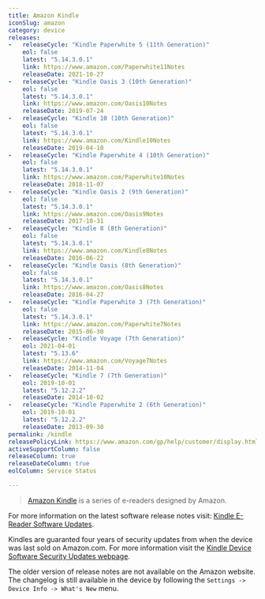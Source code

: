 ```yaml
---
title: Amazon Kindle
iconSlug: amazon
category: device
releases:
-   releaseCycle: "Kindle Paperwhite 5 (11th Generation)"
    eol: false
    latest: "5.14.3.0.1"
    link: https://www.amazon.com/Paperwhite11Notes
    releaseDate: 2021-10-27
-   releaseCycle: "Kindle Oasis 3 (10th Generation)"
    eol: false
    latest: "5.14.3.0.1"
    link: https://www.amazon.com/Oasis10Notes
    releaseDate: 2019-07-24
-   releaseCycle: "Kindle 10 (10th Generation)"
    eol: false
    latest: "5.14.3.0.1"
    link: https://www.amazon.com/Kindle10Notes
    releaseDate: 2019-04-10
-   releaseCycle: "Kindle Paperwhite 4 (10th Generation)"
    eol: false
    latest: "5.14.3.0.1"
    link: https://www.amazon.com/Paperwhite10Notes
    releaseDate: 2018-11-07
-   releaseCycle: "Kindle Oasis 2 (9th Generation)"
    eol: false
    latest: "5.14.3.0.1"
    link: https://www.amazon.com/Oasis9Notes
    releaseDate: 2017-10-31
-   releaseCycle: "Kindle 8 (8th Generation)"
    eol: false
    latest: "5.14.3.0.1"
    link: https://www.amazon.com/Kindle8Notes
    releaseDate: 2016-06-22
-   releaseCycle: "Kindle Oasis (8th Generation)"
    eol: false
    latest: "5.14.3.0.1"
    link: https://www.amazon.com/Oasis8Notes
    releaseDate: 2016-04-27
-   releaseCycle: "Kindle Paperwhite 3 (7th Generation)"
    eol: false
    latest: "5.14.3.0.1"
    link: https://www.amazon.com/Paperwhite7Notes
    releaseDate: 2015-06-30
-   releaseCycle: "Kindle Voyage (7th Generation)"
    eol: 2021-04-01
    latest: "5.13.6"
    link: https://www.amazon.com/Voyage7Notes
    releaseDate: 2014-11-04
-   releaseCycle: "Kindle 7 (7th Generation)"
    eol: 2019-10-01
    latest: "5.12.2.2"
    releaseDate: 2014-10-02
-   releaseCycle: "Kindle Paperwhite 2 (6th Generation)"
    eol: 2019-10-01
    latest: "5.12.2.2"
    releaseDate: 2013-09-30
permalink: /kindle
releasePolicyLink: https://www.amazon.com/gp/help/customer/display.html?nodeId=GKMQC26VQQMM8XSW
activeSupportColumn: false
releaseColumn: true
releaseDateColumn: true
eolColumn: Service Status

---
```


> [Amazon Kindle](https://en.wikipedia.org/wiki/Amazon_Kindle) is a series of e-readers designed by Amazon.

For more information on the latest software release notes visit: [Kindle E-Reader Software Updates](https://www.amazon.com/gp/help/customer/display.html?nodeId=GKMQC26VQQMM8XSW).

Kindles are guaranted four years of security updates from when the device was last sold on Amazon.com. For more information visit the [Kindle Device Software Security Updates webpage](https://www.amazon.com/gp/help/customer/display.html?nodeId=GF3LDHSB5YM9BYF7).

The older version of release notes are not available on the Amazon website. The changelog is still available in the device by following the `Settings -> Device Info -> What's New` menu.
